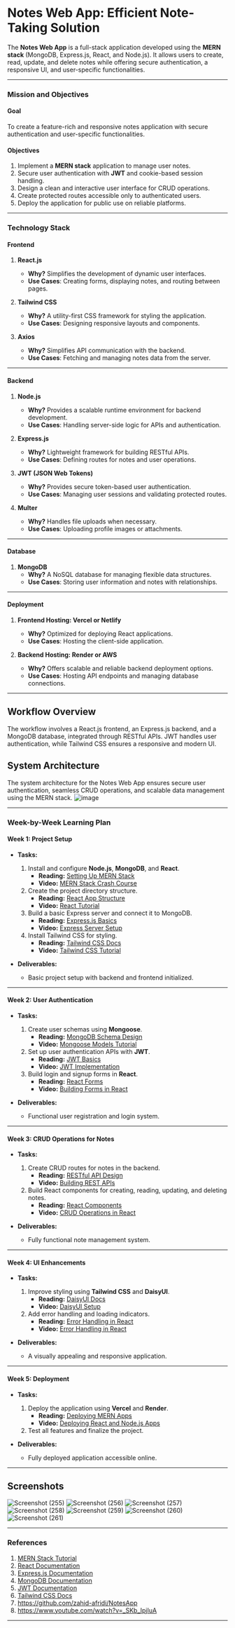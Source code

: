 # **Notes Web App: Efficient Note-Taking Solution**

The **Notes Web App** is a full-stack application developed using the **MERN stack** (MongoDB, Express.js, React, and Node.js). It allows users to create, read, update, and delete notes while offering secure authentication, a responsive UI, and user-specific functionalities.

---

### **Mission and Objectives**

#### **Goal**  
To create a feature-rich and responsive notes application with secure authentication and user-specific functionalities.

#### **Objectives**  
1. Implement a **MERN stack** application to manage user notes.
2. Secure user authentication with **JWT** and cookie-based session handling.
3. Design a clean and interactive user interface for CRUD operations.
4. Create protected routes accessible only to authenticated users.
5. Deploy the application for public use on reliable platforms.

---

### **Technology Stack**

#### **Frontend**
1. **React.js**  
   - **Why?** Simplifies the development of dynamic user interfaces.  
   - **Use Cases**: Creating forms, displaying notes, and routing between pages.

2. **Tailwind CSS**  
   - **Why?** A utility-first CSS framework for styling the application.  
   - **Use Cases**: Designing responsive layouts and components.

3. **Axios**  
   - **Why?** Simplifies API communication with the backend.  
   - **Use Cases**: Fetching and managing notes data from the server.

---

#### **Backend**
1. **Node.js**  
   - **Why?** Provides a scalable runtime environment for backend development.  
   - **Use Cases**: Handling server-side logic for APIs and authentication.

2. **Express.js**  
   - **Why?** Lightweight framework for building RESTful APIs.  
   - **Use Cases**: Defining routes for notes and user operations.

3. **JWT (JSON Web Tokens)**  
   - **Why?** Provides secure token-based user authentication.  
   - **Use Cases**: Managing user sessions and validating protected routes.

4. **Multer**  
   - **Why?** Handles file uploads when necessary.  
   - **Use Cases**: Uploading profile images or attachments.

---

#### **Database**
1. **MongoDB**  
   - **Why?** A NoSQL database for managing flexible data structures.  
   - **Use Cases**: Storing user information and notes with relationships.

---

#### **Deployment**
1. **Frontend Hosting: Vercel or Netlify**  
   - **Why?** Optimized for deploying React applications.  
   - **Use Cases**: Hosting the client-side application.

2. **Backend Hosting: Render or AWS**  
   - **Why?** Offers scalable and reliable backend deployment options.  
   - **Use Cases**: Hosting API endpoints and managing database connections.

---

## Workflow Overview
The workflow involves a React.js frontend, an Express.js backend, and a MongoDB database, integrated through RESTful APIs. JWT handles user authentication, while Tailwind CSS ensures a responsive and modern UI.

## System Architecture
The system architecture for the Notes Web App ensures secure user authentication, seamless CRUD operations, and scalable data management using the MERN stack.
![image](https://github.com/user-attachments/assets/d9d4e1b8-1190-4923-8c64-7d62e0b907ae)


---

### **Week-by-Week Learning Plan**

#### **Week 1: Project Setup**
- **Tasks:**
  1. Install and configure **Node.js**, **MongoDB**, and **React**.
     - **Reading:** [Setting Up MERN Stack](https://www.mongodb.com/mern-stack)  
     - **Video:** [MERN Stack Crash Course](https://www.youtube.com/watch?v=fnpmR6Q5lEc)
  2. Create the project directory structure.
     - **Reading:** [React App Structure](https://reactjs.org/docs/getting-started.html)  
     - **Video:** [React Tutorial](https://www.youtube.com/watch?v=RGKi6LSPDLU&t=4589s)
  3. Build a basic Express server and connect it to MongoDB.
     - **Reading:** [Express.js Basics](https://expressjs.com/)  
     - **Video:** [Express Server Setup](https://www.youtube.com/watch?v=L72fhGm1tfE)
  4. Install Tailwind CSS for styling.
     - **Reading:** [Tailwind CSS Docs](https://tailwindcss.com/docs/installation)  
     - **Video:** [Tailwind CSS Tutorial](https://www.youtube.com/watch?v=UBOj6rqRUME)

- **Deliverables:**
  - Basic project setup with backend and frontend initialized.

---

#### **Week 2: User Authentication**
- **Tasks:**
  1. Create user schemas using **Mongoose**.
     - **Reading:** [MongoDB Schema Design](https://mongoosejs.com/docs/guide.html)  
     - **Video:** [Mongoose Models Tutorial](https://www.youtube.com/watch?v=DZBGEVgL2eE&t=30s)
  2. Set up user authentication APIs with **JWT**.
     - **Reading:** [JWT Basics](https://jwt.io/introduction/)  
     - **Video:** [JWT Implementation](https://www.youtube.com/watch?v=mbsmsi7l3r4&t=1364s)
  3. Build login and signup forms in **React**.
     - **Reading:** [React Forms](https://react.dev/reference/react-dom/components/form)  
     - **Video:** [Building Forms in React](https://www.youtube.com/watch?v=SdzMBWT2CDQ&t=1s)

- **Deliverables:**
  - Functional user registration and login system.

---

#### **Week 3: CRUD Operations for Notes**
- **Tasks:**
  1. Create CRUD routes for notes in the backend.
     - **Reading:** [RESTful API Design](https://restfulapi.net/)  
     - **Video:** [Building REST APIs](https://www.youtube.com/watch?v=pgpFFLCk6Lg)
  2. Build React components for creating, reading, updating, and deleting notes.
     - **Reading:** [React Components](https://react.dev/reference/react-dom/components)  
     - **Video:** [CRUD Operations in React](https://www.youtube.com/watch?v=n0JCF4jwn-g)

- **Deliverables:**
  - Fully functional note management system.

---

#### **Week 4: UI Enhancements**
- **Tasks:**
  1. Improve styling using **Tailwind CSS** and **DaisyUI**.
     - **Reading:** [DaisyUI Docs](https://daisyui.com/)  
     - **Video:** [DaisyUI Setup](https://www.youtube.com/watch?v=UfkrWf5jwrA)
  2. Add error handling and loading indicators.
     - **Reading:** [Error Handling in React](https://www.freecodecamp.org/news/effective-error-handling-in-react-applications/)  
     - **Video:** [Error Handling in React](https://www.youtube.com/watch?v=_xe20niOoGY)

- **Deliverables:**
  - A visually appealing and responsive application.

---

#### **Week 5: Deployment**
- **Tasks:**
  1. Deploy the application using **Vercel** and **Render**.
     - **Reading:** [Deploying MERN Apps](https://dev.to/kunalukey/how-to-setup-and-deploy-a-mern-stack-project-for-free-5acl)  
     - **Video:** [Deploying React and Node.js Apps](https://www.youtube.com/watch?v=l134cBAJCuc)
  2. Test all features and finalize the project.

- **Deliverables:**
  - Fully deployed application accessible online.

---
## Screenshots

![Screenshot (255)](https://github.com/user-attachments/assets/3634a21d-ed6c-4e32-939f-40054bdee02d)
![Screenshot (256)](https://github.com/user-attachments/assets/3dbeeff7-955a-4e06-8943-39c5def34a3c)
![Screenshot (257)](https://github.com/user-attachments/assets/d62c0fe3-33de-42ac-ba77-b83d06e042d1)
![Screenshot (258)](https://github.com/user-attachments/assets/8d6cb1b6-bde6-4c94-bcd7-8c338b3a6389)
![Screenshot (259)](https://github.com/user-attachments/assets/9a3a9dfd-8ce6-481a-9cd7-ae822898f890)
![Screenshot (260)](https://github.com/user-attachments/assets/44095bba-5982-4e9e-921e-196bee88942c)
![Screenshot (261)](https://github.com/user-attachments/assets/60bf2417-71c9-47b7-be6c-e74ebf38061e)


---

### **References**
1. [MERN Stack Tutorial](https://www.mongodb.com/mern-stack)
2. [React Documentation](https://reactjs.org/docs/getting-started.html)
3. [Express.js Documentation](https://expressjs.com/)
4. [MongoDB Documentation](https://www.mongodb.com/docs/manual/)
5. [JWT Documentation](https://jwt.io/)
6. [Tailwind CSS Docs](https://tailwindcss.com/docs/installation)
7. https://github.com/zahid-afridi/NotesApp
8. https://www.youtube.com/watch?v=_SKb_IpjIuA

---
